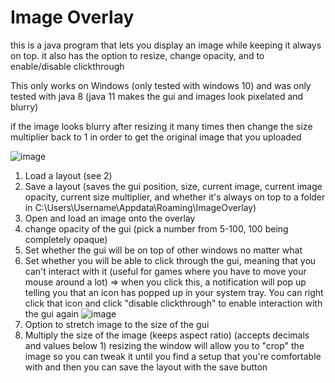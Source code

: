 # Image Overlay

this is a java program that lets you display an image while keeping it always on top.
it also has the option to resize, change opacity, and to enable/disable clickthrough

This only works on Windows (only tested with windows 10) and was only tested with java 8 (java 11 makes the gui and images look pixelated and blurry)


if the image looks blurry after resizing it many times then change the size multiplier back to 1 in order to get the original image that you uploaded 


![image](https://user-images.githubusercontent.com/45801973/119240832-6c953f00-bb20-11eb-9a5c-9ebb9937e1c6.png)
1. Load a layout (see 2)
2. Save a layout (saves the gui position, size, current image, current image opacity, current size multiplier, and whether it's always on top to a folder in C:\Users\Username\Appdata\Roaming\ImageOverlay)
3. Open and load an image onto the overlay
4. change opacity of the gui (pick a number from 5-100, 100 being completely opaque)
5. Set whether the gui will be on top of other windows no matter what
6. Set whether you will be able to click through the gui, meaning that you can't interact with it (useful for games where you have to move your mouse around a lot)
  => when you click this, a notification will pop up telling you that an icon has popped up in your system tray. You can right click that icon and click "disable clickthrough" to enable interaction with the gui again 
![image](https://user-images.githubusercontent.com/45801973/119240913-196fbc00-bb21-11eb-938a-5c00c538c06e.png)
7. Option to stretch image to the size of the gui
8. Multiply the size of the image (keeps aspect ratio) (accepts decimals and values below 1)
resizing the window will allow you to "crop" the image so you can tweak it until you find a setup that you're comfortable with
and then you can save the layout with the save button
